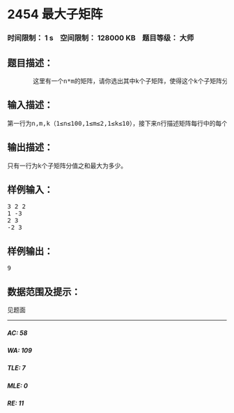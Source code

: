# 2454 最大子矩阵   
### 时间限制： 1 s&nbsp;&nbsp;&nbsp;&nbsp;空间限制： 128000 KB&nbsp;&nbsp;&nbsp;&nbsp;题目等级： 大师  
## 题目描述：  

<pre>
       这里有一个n*m的矩阵，请你选出其中k个子矩阵，使得这个k个子矩阵分值之和最大。注意：选出的k个子矩阵不能相互重叠。
</pre>
  
  
## 输入描述：  

<pre>
第一行为n,m,k（1≤n≤100,1≤m≤2,1≤k≤10），接下来n行描述矩阵每行中的每个元素的分值(每个元素的分值的绝对值不超过32767)。
</pre>
  
  
## 输出描述：  

<pre>
只有一行为k个子矩阵分值之和最大为多少。
</pre>
  
  
## 样例输入：  

<pre>
3 2 2
1 -3
2 3
-2 3
</pre>
  
  
## 样例输出：  

<pre>
9
</pre>
  
  
## 数据范围及提示：  

<pre>
见题面
</pre>
  
  
***  

##### AC: 58  
##### WA: 109  
##### TLE: 7  
##### MLE: 0  
##### RE: 11  
